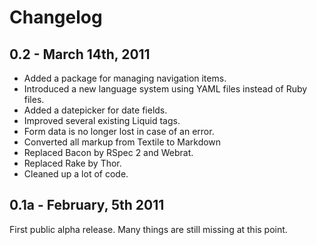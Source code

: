 # Changelog

## 0.2 - March 14th, 2011

* Added a package for managing navigation items.
* Introduced a new language system using YAML files instead of Ruby files.
* Added a datepicker for date fields.
* Improved several existing Liquid tags.
* Form data is no longer lost in case of an error. 
* Converted all markup from Textile to Markdown
* Replaced Bacon by RSpec 2 and Webrat.
* Replaced Rake by Thor.
* Cleaned up a lot of code.

## 0.1a - February, 5th 2011

First public alpha release. Many things are still missing at this point. 
